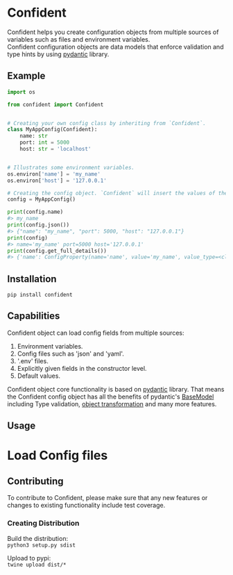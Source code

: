 # Confident
Confident helps you create configuration objects from multiple sources of variables such as files and environment variables.  
Confident configuration objects are data models that enforce validation and type hints by using [pydantic](https://pydantic-docs.helpmanual.io/) library.

## Example
```py
import os

from confident import Confident


# Creating your own config class by inheriting from `Confident`.
class MyAppConfig(Confident):
    name: str
    port: int = 5000
    host: str = 'localhost'


# Illustrates some environment variables.
os.environ['name'] = 'my_name' 
os.environ['host'] = '127.0.0.1'

# Creating the config object. `Confident` will insert the values of the properties.
config = MyAppConfig()

print(config.name)
#> my_name
print(config.json())
#> {"name": "my_name", "port": 5000, "host": "127.0.0.1"}
print(config)
#> name='my_name' port=5000 host='127.0.0.1'
print(config.get_full_details())
#> {'name': ConfigProperty(name='name', value='my_name', value_type=<class 'str'>, source_name='environment', source_type=<ConfigSource.environment: 'environment'>), 'host': ConfigProperty(name='host', value='localhost', value_type=<class 'str'>, source_name='class_default', source_type=<ConfigSource.class_default: 'class_default'>), 'port': ConfigProperty(name='port', value=5000, value_type=<class 'int'>, source_name='class_default', source_type=<ConfigSource.class_default: 'class_default'>)}

```
## Installation
```pip install confident```

## Capabilities
Confident object can load config fields from multiple sources:
1. Environment variables.
1. Config files such as 'json' and 'yaml'.
1. '.env' files.
1. Explicitly given fields in the constructor level.
1. Default values.

Confident object core functionality is based on [pydantic](https://pydantic-docs.helpmanual.io/) library. 
That means the Confident config object has all the benefits of pydantic's [BaseModel](https://pydantic-docs.helpmanual.io/usage/models/) including
Type validation, [object transformation](https://pydantic-docs.helpmanual.io/usage/exporting_models/) and many more features.

## Usage
# Load Config files  


## Contributing
To contribute to Confident, please make sure that any new features or changes to existing functionality include test coverage.

### Creating Distribution
Build the distribution:  
```python3 setup.py sdist```

Upload to pypi:  
```twine upload dist/*```